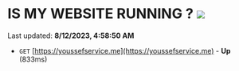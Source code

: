 # IS MY WEBSITE RUNNING ? [![](https://img.shields.io/static/v1?label=Sponsor&message=%E2%9D%A4&logo=GitHub&color=%23fe8e86)](https://github.com/sponsors/<username>)

Last updated: **8/12/2023, 4:58:50 AM**

- `GET` [https://youssefservice.me](https://youssefservice.me) - **Up** (833ms)
